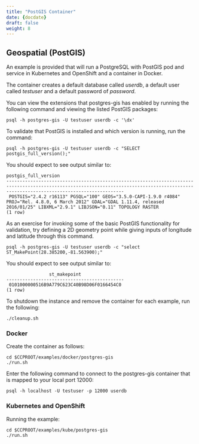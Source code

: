 ```yaml
---
title: "PostGIS Container"
date: {docdate}
draft: false
weight: 8
---
```



## Geospatial (PostGIS)

An example is provided that will run a PostgreSQL with PostGIS pod and service in Kubernetes and OpenShift and a container in Docker.

The container creates a default database called *userdb*, a default user called
*testuser* and a default password of *password*.

You can view the extensions that postgres-gis has enabled by running the following command and viewing the listed PostGIS packages:
```
psql -h postgres-gis -U testuser userdb -c '\dx'
```

To validate that PostGIS is installed and which version is running, run the command:

```
psql -h postgres-gis -U testuser userdb -c "SELECT postgis_full_version();"
```

You should expect to see output similar to:

```
postgis_full_version
----------------------------------------------------------------------------------------------------------------------------------------------------------------------------------------
 POSTGIS="2.4.2 r16113" PGSQL="100" GEOS="3.5.0-CAPI-1.9.0 r4084" PROJ="Rel. 4.8.0, 6 March 2012" GDAL="GDAL 1.11.4, released 2016/01/25" LIBXML="2.9.1" LIBJSON="0.11" TOPOLOGY RASTER
(1 row)
```

As an exercise for invoking some of the basic PostGIS functionality for validation, try defining a 2D geometry point while giving inputs of
longitude and latitude through this command.

```
psql -h postgres-gis -U testuser userdb -c "select ST_MakePoint(28.385200,-81.563900);"
```

You should expect to see output similar to:

```
                st_makepoint
--------------------------------------------
 0101000000516B9A779C623C40B98D06F0166454C0
(1 row)
```

To shutdown the instance and remove the container for each example, run the following:
```
./cleanup.sh
```

### Docker

Create the container as follows:
```
cd $CCPROOT/examples/docker/postgres-gis
./run.sh
```

Enter the following command to connect to the postgres-gis container that is
mapped to your local port 12000:
```
psql -h localhost -U testuser -p 12000 userdb
```

### Kubernetes and OpenShift

Running the example:
```
cd $CCPROOT/examples/kube/postgres-gis
./run.sh
```